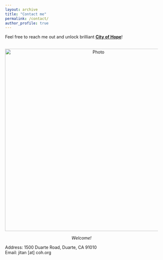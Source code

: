 ```yaml
---
layout: archive
title: "Contact me"
permalink: /contact/
author_profile: true
---
```


Feel free to reach me out and unlock brilliant **[City of Hope](https://www.cityofhope.org/education/irell-and-manella-graduate-school-of-biological-sciences)**!

<p align="center">
  <img src="https://joycetan817.github.io/Homepage/images/coh.jpg?raw=true" alt="Photo" style="width:600px;"/>
</p>
<p align="center">
  <cite>Welcome!</cite>
</p>
Address: 1500 Duarte Road, Duarte, CA 91010 <br>
Email: jitan [at] coh.org
